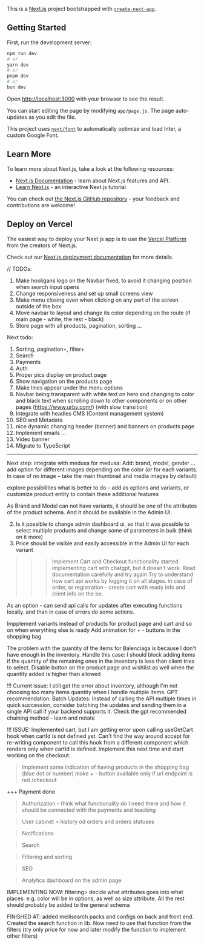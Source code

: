 This is a [Next.js](https://nextjs.org/) project bootstrapped with [`create-next-app`](https://github.com/vercel/next.js/tree/canary/packages/create-next-app).

## Getting Started

First, run the development server:

```bash
npm run dev
# or
yarn dev
# or
pnpm dev
# or
bun dev
```

Open [http://localhost:3000](http://localhost:3000) with your browser to see the result.

You can start editing the page by modifying `app/page.js`. The page auto-updates as you edit the file.

This project uses [`next/font`](https://nextjs.org/docs/basic-features/font-optimization) to automatically optimize and load Inter, a custom Google Font.

## Learn More

To learn more about Next.js, take a look at the following resources:

- [Next.js Documentation](https://nextjs.org/docs) - learn about Next.js features and API.
- [Learn Next.js](https://nextjs.org/learn) - an interactive Next.js tutorial.

You can check out [the Next.js GitHub repository](https://github.com/vercel/next.js/) - your feedback and contributions are welcome!

## Deploy on Vercel

The easiest way to deploy your Next.js app is to use the [Vercel Platform](https://vercel.com/new?utm_medium=default-template&filter=next.js&utm_source=create-next-app&utm_campaign=create-next-app-readme) from the creators of Next.js.

Check out our [Next.js deployment documentation](https://nextjs.org/docs/deployment) for more details.

// TODOs:

1. Make hooligans logo on the Navbar fixed, to avoid it changing position when search input opens
2. Change responsiveness and set up small screens view
3. Make menu closing even when clicking on any part of the screen outside of the box
4. Move navbar to layout and change its color depending on the route (if main page - white, the rest - black)
5. Store page with all products, pagination, sorting ...

Next todo:

1. Sorting, pagination+, filter+
2. Search
3. Payments
4. Auth
5. Proper pics display on product page
6. Show navigation on the products page
7. Make lines appear under the menu options
8. Navbar being transparent with white text on hero and changing to color and black text when scrolling down to other components or on other pages (https://www.urby.com/) (with slow transition)
9. Integrate with headles CMS (Content management system)
10. SEO and Metadata
11. nice dynamic changing header (banner) and banners on products page
12. Implement emails ...
13. Video banner
14. Migrate to TypeScript

---

Next step: integrate with medusa
for medusa:
Add:
brand, model, gender …
add option for different images depending on the color (or for each variants. In case of no image – take the main thumbnail and media images by default)

explore possibilities what is better to do – add as options and variants, or customize product entity to contain these additional features

As Brand and Model can not have variants, it should be one of the attributes of the product schema. And it should be available in the Admin UI.

2. Is it possible to change admin dashboard ui, so that it was possible to select multiple products and change some of parameters in bulk (think on it more)
3. Price should be visible and easily accessible in the Admin UI for each variant

> > > Implement Cart and Checkout functionality
> > > started implementing cart with chatgpt, but it doesn't work. Read documentation carefully and try again
> > > Try to understand how cart api works by logging it on all stages.
> > > in case of order, or registration - create cart with ready info and client info on the be.

As an option - can send api calls for updates after executing functions locally. and than in case of errors do some actions.

Impplement variants instead of products for product page and cart and so on when everything else is ready
Add animation for + - buttons in the shopping bag

The problem with the quantity of the items for Balenciaga is because I don't have enough in the inventory. Handle this case: I should block adding items if the quantity of the remaining ones in the inventory is less than client tries to select.
Disable button on the product page and wishlist as well when the quantity added is higher than allowed

!!! Current issue: I still get the error about inventory, although I'm not choosing too many items quantity when I handle multiple items.
GPT recommendation:
Batch Updates: Instead of calling the API multiple times in quick succession, consider batching the updates and sending them in a single API call if your backend supports it.
Check the gpt recommended chaining method - learn and notate

!!! ISSUE: Implemented cart, but I am getting error upon calling useGetCart hook when cartId is not defined yet. Can't find the way around accept for re-writing component to call this hook from a different component which renders only when cartId is defined. Implement this next time and start working on the checkout.

> Implement some indication of having products in the shopping bag (blue dot or number)
> make + - button available only if url endpoint is not /checkout

+++ Payment done

> Authorization - think what functionality do I need there and how it should be connected with the payments and teacking

> User cabinet > history od orders and orders statuses

> Notifications

> Search

> Filtering and sorting

> SEO

> Analytics dashboard on the admin page

IMPLEMENTING NOW: filtering> decide what attributes goes into what places. e.g. color will be in options, as well as size attribute. All the rest should probably be added to the general schema

FINISHED AT: added meilisearch packs and configs on back and front end. Created the search function in lib. Now need to use that function from the filters (try only price for now and later modify the function to implement other filters)
